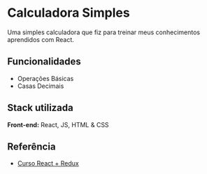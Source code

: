 
# Calculadora Simples

Uma simples calculadora que fiz para treinar meus conhecimentos aprendidos com React.


## Funcionalidades

- Operações Básicas
- Casas Decimais


## Stack utilizada

**Front-end:** React, JS, HTML & CSS


## Referência

 - [Curso React + Redux](https://www.udemy.com/share/101ypm3@ypUH2_z5rNS2bFJnmlOIiCqDjwtH9NfNPv5yWye3HX5dELawVakUBUAFC8GHdfT4/)
